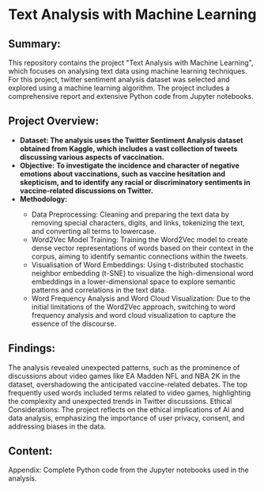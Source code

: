 # Text Analysis with Machine Learning
<h2>Summary:</h2>
This repository contains the project "Text Analysis with Machine Learning", which focuses on analysing text data using machine learning techniques. For this project, twitter sentiment analysis dataset was selected and explored using a machine learning algorithm. The project includes a comprehensive report and extensive Python code from Jupyter notebooks.

<h2>Project Overview:</h2>
  <ul>
      <li><b>Dataset: The analysis uses the Twitter Sentiment Analysis dataset obtained from Kaggle, which includes a vast collection of tweets discussing various aspects of vaccination.</b></li>
      <li><b>Objective: To investigate the incidence and character of negative emotions about vaccinations, such as vaccine hesitation and skepticism, and to identify any racial or discriminatory sentiments in vaccine-related discussions on Twitter.</b></li>
      <li><b>Methodology:</b></li>
          <ul>
              <li>Data Preprocessing: Cleaning and preparing the text data by removing special characters, digits, and links, tokenizing the text, and converting all terms to lowercase.</li>
              <li>Word2Vec Model Training: Training the Word2Vec model to create dense vector representations of words based on their context in the corpus, aiming to identify semantic connections within the tweets.</li>
              <li>Visualisation of Word Embeddings: Using t-distributed stochastic neighbor embedding (t-SNE) to visualize the high-dimensional word embeddings in a lower-dimensional space to explore semantic patterns and correlations in the text data.</li>
              <li>Word Frequency Analysis and Word Cloud Visualization: Due to the initial limitations of the Word2Vec approach, switching to word frequency analysis and word cloud visualization to capture the essence of the discourse.</li>
          </ul>
  </ul>

<h2>Findings:</h2>
The analysis revealed unexpected patterns, such as the prominence of discussions about video games like EA Madden NFL and NBA 2K in the dataset, overshadowing the anticipated vaccine-related debates.
The top frequently used words included terms related to video games, highlighting the complexity and unexpected trends in Twitter discussions.
Ethical Considerations: The project reflects on the ethical implications of AI and data analysis, emphasizing the importance of user privacy, consent, and addressing biases in the data.

<h2>Content:</h2>
Appendix: Complete Python code from the Jupyter notebooks used in the analysis.

